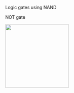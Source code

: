 
Logic gates using NAND

NOT gate

<img src="https://user-images.githubusercontent.com/53051438/126921603-72d50af6-ffb8-4fec-b98e-614ec38d1a8e.png" width="200" height="200" />
